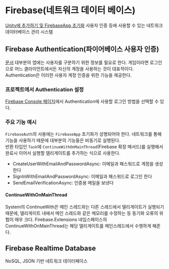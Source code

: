 # Firebase(네트워크 데이터 베이스)

[Unity에 추가하기 및 FirebaseApp 초기화](https://firebase.google.com/docs/unity/setup)
사용자 인증 등에 사용할 수 있는 네트워크 데이터베이스 관리 시스템

## Firebase Authentication(파이어베이스 사용자 인증)

[문서](https://firebase.google.com/docs/auth/unity/start)
대부분의 앱에는 사용자를 구분하기 위한 정보를 필요로 한다. 게임이라면 로그인으로 어느 클라이언트에서든 자신의 계정을 사용하는 것이 대표적이다.  
Authentication은 이러한 사용자 계정 인증을 위한 기능을 제공한다.

### 프로젝트에서 Authentication 설정

[Firebase Console 페이지](https://console.firebase.google.com/)에서 Authentication에 사용할 로그인 방법을 선택할 수 있다.

### 주요 기능 예시

`FirebaseAuth`의 사용에는 `FirebaseApp` 초기화가 성행되어야 한다.
네트워크를 통해 기능을 사용하기 때문에 대부분의 기능들은 비동기로 실행된다.  
반환 타입인 `Task`에 `ContinueWithOnMainThread`(Firebase 확장 메서드)를 실행해서 완료시 이어서 실행할 델리게이트를 추가하는 식으로 사용한다.

* CreateUserWithEmailAndPasswordAsync: 이메일과 패스워드로 계정을 생성한다
* SignInWithEmailAndPasswordAsync: 이메일과 패스워드로 로그인 한다
* SendEmailVerificationAsync: 인증용 메일을 보낸다

#### ContinueWithOnMainThread

System의 ContinueWith은 메인 스레드와는 다른 스레드에서 델리게이트가 실행되기 때문에, 델리게이트 내에서 메인 스레드와 같은 메모리를 수정하는 등 동기화 오류의 위험이 매우 크다. Firebase.Extensions 네임스페이스의 ContinueWithOnMainThread는 해당 델리게이트를 메인스레드에서 수행하게 해준다.

## Firebase Realtime Database

NoSQL, JSON 기반 네트워크 데이터페이스
